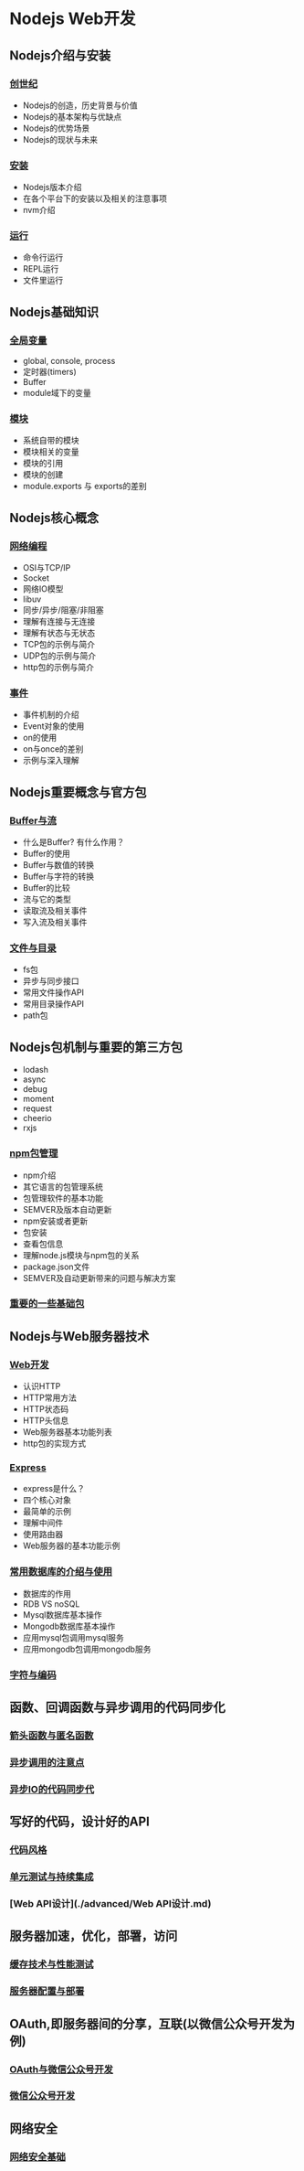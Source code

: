 # Nodejs Web开发

## Nodejs介绍与安装

### [创世纪](./1.%20创世纪.md)
- Nodejs的创造，历史背景与价值
- Nodejs的基本架构与优缺点
- Nodejs的优势场景
- Nodejs的现状与未来

### [安装](./2.%20安装.md)
- Nodejs版本介绍
- 在各个平台下的安装以及相关的注意事项
- nvm介绍

### [运行](./3.%20运行.md)
- 命令行运行
- REPL运行
- 文件里运行

## Nodejs基础知识

### [全局变量](./4.%20全局变量.md)
- global, console, process
- 定时器(timers)
- Buffer
- module域下的变量

### [模块](./5.%20模块.md)
- 系统自带的模块
- 模块相关的变量
- 模块的引用
- 模块的创建
- module.exports 与 exports的差别

## Nodejs核心概念

### [网络编程](./6.%20网络编程.md)
- OSI与TCP/IP
- Socket
- 网络IO模型
- libuv
- 同步/异步/阻塞/非阻塞
- 理解有连接与无连接
- 理解有状态与无状态
- TCP包的示例与简介
- UDP包的示例与简介
- http包的示例与简介

### [事件](./7.%20事件.md)
- 事件机制的介绍
- Event对象的使用
- on的使用
- on与once的差别
- 示例与深入理解

## Nodejs重要概念与官方包

### [Buffer与流](./8.%20Buffer%20与%20流.md)
- 什么是Buffer? 有什么作用？
- Buffer的使用
- Buffer与数值的转换
- Buffer与字符的转换
- Buffer的比较
- 流与它的类型
- 读取流及相关事件
- 写入流及相关事件

### [文件与目录](./9.%20文件与目录.md)
- fs包
- 异步与同步接口
- 常用文件操作API
- 常用目录操作API
- path包

## Nodejs包机制与重要的第三方包
- lodash
- async
- debug
- moment
- request
- cheerio
- rxjs

### [npm包管理](./10.%20npm包管理.md)
- npm介绍
- 其它语言的包管理系统
- 包管理软件的基本功能
- SEMVER及版本自动更新
- npm安装或者更新
- 包安装
- 查看包信息
- 理解node.js模块与npm包的关系
- package.json文件
- SEMVER及自动更新带来的问题与解决方案

### [重要的一些基础包](./11.%20重要的一些基础包.md)

## Nodejs与Web服务器技术

### [Web开发](./12.%20Web开发.md)
- 认识HTTP
- HTTP常用方法
- HTTP状态码
- HTTP头信息
- Web服务器基本功能列表
- http包的实现方式

### [Express](./13.%20express.md)
- express是什么？
- 四个核心对象
- 最简单的示例
- 理解中间件
- 使用路由器
- Web服务器的基本功能示例

### [常用数据库的介绍与使用](./14.%20常用数据库的介绍与使用.md)
- 数据库的作用
- RDB VS noSQL
- Mysql数据库基本操作
- Mongodb数据库基本操作
- 应用mysql包调用mysql服务
- 应用mongodb包调用mongodb服务

### [字符与编码](./advanced/字符与编码.md)


## 函数、回调函数与异步调用的代码同步化

### [箭头函数与匿名函数](./advanced/箭头函数vs匿名函数.md)

### [异步调用的注意点](./advanced/异步调用的注意点.md)

### [异步IO的代码同步代](./advanced/异步调用的注意点.md)

## 写好的代码，设计好的API

### [代码风格](./advanced/代码风格.md)

### [单元测试与持续集成](./advanced/单元测试与持续集成.md)

### [Web API设计](./advanced/Web API设计.md)

## 服务器加速，优化，部署，访问

### [缓存技术与性能测试](./advanced/缓存技术与性能测试.md)

### [服务器配置与部署](./advanced/服务器配置与部署.md)

## OAuth,即服务器间的分享，互联(以微信公众号开发为例)

### [OAuth与微信公众号开发](./advanced/OAuth与微信公共号开发.md)

### [微信公众号开发](./advanced/微信公众号开发.md)


## 网络安全

### [网络安全基础](./advanced/网络安全基础.md)


